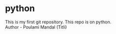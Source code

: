 # python
This is my first git repository.
This repo is on python.
<br>
Author - Poulami Mandal (Titli)
